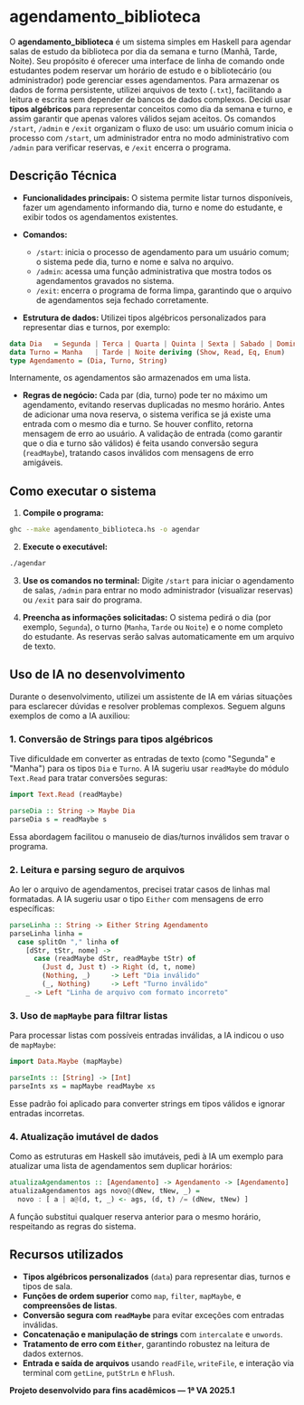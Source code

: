# agendamento\_biblioteca


O **agendamento\_biblioteca** é um sistema simples em Haskell para agendar salas de estudo da biblioteca por dia da semana e turno (Manhã, Tarde, Noite). Seu propósito é oferecer uma interface de linha de comando onde estudantes podem reservar um horário de estudo e o bibliotecário (ou administrador) pode gerenciar esses agendamentos. Para armazenar os dados de forma persistente, utilizei arquivos de texto (`.txt`), facilitando a leitura e escrita sem depender de bancos de dados complexos. Decidi usar **tipos algébricos** para representar conceitos como dia da semana e turno, e assim garantir que apenas valores válidos sejam aceitos. Os comandos `/start`, `/admin` e `/exit` organizam o fluxo de uso: um usuário comum inicia o processo com `/start`, um administrador entra no modo administrativo com `/admin` para verificar reservas, e `/exit` encerra o programa. 

## Descrição Técnica

* **Funcionalidades principais:** O sistema permite listar turnos disponíveis, fazer um agendamento informando dia, turno e nome do estudante, e exibir todos os agendamentos existentes.
* **Comandos:**

  * `/start`: inicia o processo de agendamento para um usuário comum; o sistema pede dia, turno e nome e salva no arquivo.
  * `/admin`: acessa uma função administrativa que mostra todos os agendamentos gravados no sistema.
  * `/exit`: encerra o programa de forma limpa, garantindo que o arquivo de agendamentos seja fechado corretamente.
* **Estrutura de dados:** Utilizei tipos algébricos personalizados para representar dias e turnos, por exemplo:

```haskell
data Dia   = Segunda | Terca | Quarta | Quinta | Sexta | Sabado | Domingo deriving (Show, Read, Eq, Enum)
data Turno = Manha   | Tarde | Noite deriving (Show, Read, Eq, Enum)
type Agendamento = (Dia, Turno, String)
```

Internamente, os agendamentos são armazenados em uma lista.

* **Regras de negócio:** Cada par (dia, turno) pode ter no máximo um agendamento, evitando reservas duplicadas no mesmo horário. Antes de adicionar uma nova reserva, o sistema verifica se já existe uma entrada com o mesmo dia e turno. Se houver conflito, retorna mensagem de erro ao usuário. A validação de entrada (como garantir que o dia e turno são válidos) é feita usando conversão segura (`readMaybe`), tratando casos inválidos com mensagens de erro amigáveis.

## Como executar o sistema

1. **Compile o programa:**

```bash
ghc --make agendamento_biblioteca.hs -o agendar
```

2. **Execute o executável:**

```bash
./agendar
```

3. **Use os comandos no terminal:** Digite `/start` para iniciar o agendamento de salas, `/admin` para entrar no modo administrador (visualizar reservas) ou `/exit` para sair do programa.

4. **Preencha as informações solicitadas:** O sistema pedirá o dia (por exemplo, `Segunda`), o turno (`Manha`, `Tarde` ou `Noite`) e o nome completo do estudante. As reservas serão salvas automaticamente em um arquivo de texto.

## Uso de IA no desenvolvimento

Durante o desenvolvimento, utilizei um assistente de IA em várias situações para esclarecer dúvidas e resolver problemas complexos. Seguem alguns exemplos de como a IA auxiliou:

### 1. Conversão de Strings para tipos algébricos

Tive dificuldade em converter as entradas de texto (como "Segunda" e "Manha") para os tipos `Dia` e `Turno`. A IA sugeriu usar `readMaybe` do módulo `Text.Read` para tratar conversões seguras:

```haskell
import Text.Read (readMaybe)

parseDia :: String -> Maybe Dia
parseDia s = readMaybe s
```

Essa abordagem facilitou o manuseio de dias/turnos inválidos sem travar o programa.

### 2. Leitura e parsing seguro de arquivos

Ao ler o arquivo de agendamentos, precisei tratar casos de linhas mal formatadas. A IA sugeriu usar o tipo `Either` com mensagens de erro específicas:

```haskell
parseLinha :: String -> Either String Agendamento
parseLinha linha =
  case splitOn "," linha of
    [dStr, tStr, nome] ->
      case (readMaybe dStr, readMaybe tStr) of
        (Just d, Just t) -> Right (d, t, nome)
        (Nothing, _)     -> Left "Dia inválido"
        (_, Nothing)     -> Left "Turno inválido"
    _ -> Left "Linha de arquivo com formato incorreto"
```

### 3. Uso de `mapMaybe` para filtrar listas

Para processar listas com possíveis entradas inválidas, a IA indicou o uso de `mapMaybe`:

```haskell
import Data.Maybe (mapMaybe)

parseInts :: [String] -> [Int]
parseInts xs = mapMaybe readMaybe xs
```

Esse padrão foi aplicado para converter strings em tipos válidos e ignorar entradas incorretas.

### 4. Atualização imutável de dados

Como as estruturas em Haskell são imutáveis, pedi à IA um exemplo para atualizar uma lista de agendamentos sem duplicar horários:

```haskell
atualizaAgendamentos :: [Agendamento] -> Agendamento -> [Agendamento]
atualizaAgendamentos ags novo@(dNew, tNew, _) =
  novo : [ a | a@(d, t, _) <- ags, (d, t) /= (dNew, tNew) ]
```

A função substitui qualquer reserva anterior para o mesmo horário, respeitando as regras do sistema.

## Recursos utilizados

* **Tipos algébricos personalizados** (`data`) para representar dias, turnos e tipos de sala.
* **Funções de ordem superior** como `map`, `filter`, `mapMaybe`, e **compreensões de listas**.
* **Conversão segura com `readMaybe`** para evitar exceções com entradas inválidas.
* **Concatenação e manipulação de strings** com `intercalate` e `unwords`.
* **Tratamento de erro com `Either`**, garantindo robustez na leitura de dados externos.
* **Entrada e saída de arquivos** usando `readFile`, `writeFile`, e interação via terminal com `getLine`, `putStrLn` e `hFlush`.



**Projeto desenvolvido para fins acadêmicos — 1ª VA 2025.1**
